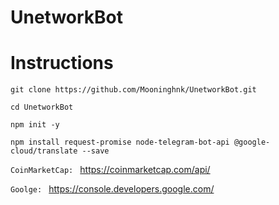 # UnetworkBot
# Instructions

``` git clone https://github.com/Mooninghnk/UnetworkBot.git ```

```cd UnetworkBot ```

``` npm init -y ```

```npm install request-promise node-telegram-bot-api @google-cloud/translate --save ```


```CoinMarketCap: ``` https://coinmarketcap.com/api/

```Goolge: ``` https://console.developers.google.com/
